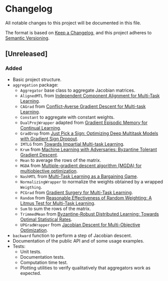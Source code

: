 # Changelog

All notable changes to this project will be documented in this file.

The format is based on [Keep a Changelog](https://keepachangelog.com/en/1.1.0/),
and this project adheres to [Semantic Versioning](https://semver.org/spec/v2.0.0.html).

## [Unreleased]

### Added

- Basic project structure.
- `aggregation` package:
  - `Aggregator` base class to aggregate Jacobian matrices.
  - `AlignedMTL` from [Independent Component
      Alignment for Multi-Task Learning](
      https://openaccess.thecvf.com/content/CVPR2023/papers/Senushkin_Independent_Component_Alignment_for_Multi-Task_Learning_CVPR_2023_paper.pdf>).
  - `CAGrad` from [Conflict-Averse Gradient Descent for Multi-task
      Learning](https://arxiv.org/pdf/2110.14048.pdf).
  - `Constant` to aggregate with constant weights.
  - `DualProjWrapper` adapted from [Gradient Episodic
      Memory for Continual Learning](https://proceedings.neurips.cc/paper/2017/file/f87522788a2be2d171666752f97ddebb-Paper.pdf).
  - `GradDrop` from [Just Pick a Sign: Optimizing Deep
      Multitask Models with Gradient Sign Dropout](https://arxiv.org/pdf/2010.06808.pdf).
  - `IMTLG` from [Towards Impartial Multi-task Learning](https://discovery.ucl.ac.uk/id/eprint/10120667/).
  - `Krum` from [Machine Learning with Adversaries: Byzantine
      Tolerant Gradient Descent](https://proceedings.neurips.cc/paper/2017/file/f4b9ec30ad9f68f89b29639786cb62ef-Paper.pdf).
  - `Mean` to average the rows of the matrix.
  - `MGDA` from [Multiple-gradient descent algorithm (MGDA) for multiobjective optimization](https://www.sciencedirect.com/science/article/pii/S1631073X12000738/pdf?md5=2622857e4abde98b6f7ddc8a13a337e1&pid=1-s2.0-S1631073X12000738-main.pdf>).
  - `NashMTL` from [Multi-Task Learning as a Bargaining Game](https://arxiv.org/pdf/2202.01017.pdf).
  - `NormalizingWrapper` to normalize the weights obtained by a wrapped `Weigthing`.
  - `PCGrad` from [Gradient Surgery for Multi-Task Learning](https://arxiv.org/pdf/2001.06782.pdf).
  - `Random` from [Reasonable Effectiveness of Random Weighting: A
      Litmus Test for Multi-Task Learning](https://arxiv.org/pdf/2111.10603.pdf).
  - `Sum` to sum the rows of the matrix.
  - `TrimmedMean` from [Byzantine-Robust Distributed Learning: Towards
      Optimal Statistical Rates](https://proceedings.mlr.press/v80/yin18a/yin18a.pdf).
  - `UPGradWrapper` from [Jacobian Descent for Multi-Objective Optimization](https://arxiv.org/search/?query=jacobian+descent+for+multi-objective+optimization&searchtype=all&source=header).
- `backward` function to perform a step of Jacobian descent.
- Documentation of the public API and of some usage examples.
- Tests:
  - Unit tests.
  - Documentation tests.
  - Computation time test.
  - Plotting utilities to verify qualitatively that aggregators work as expected.
